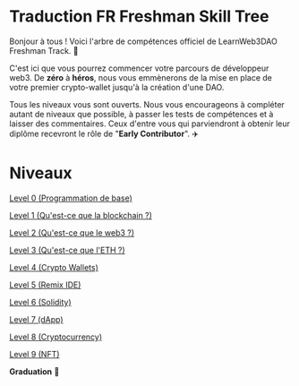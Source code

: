# Traduction FR Freshman Skill Tree

Bonjour à tous ! Voici l'arbre de compétences officiel de LearnWeb3DAO Freshman Track.  🌴

C'est ici que vous pourrez commencer votre parcours de développeur web3. De **zéro** à **héros**, nous vous emmènerons de la mise en place de votre premier crypto-wallet jusqu'à la création d'une DAO.


Tous les niveaux vous sont ouverts. Nous vous encourageons à compléter autant de niveaux que possible, à passer les tests de compétences et à laisser des commentaires. Ceux d'entre vous qui parviendront à obtenir leur diplôme recevront le rôle de "**Early Contributor**". ✈️

# Niveaux

[Level 0 (Programmation de base)](https://github.com/Kraibonaut/Basic-Programming-FR)

[Level 1 (Qu'est-ce que la blockchain ?)](https://github.com/Kraibonaut/What-is-Blockchain-fr)

[Level 2 (Qu'est-ce que le web3 ?)](https://github.com/LearnWeb3DAO/What-is-Web3)

[Level 3 (Qu'est-ce que l'ETH ?)](https://github.com/Kraibonaut/What-is-ETH-fr)

[Level 4 (Crypto Wallets)](https://github.com/Kraibonaut/Crypto-Wallets-fr)

[Level 5 (Remix IDE)](https://github.com/Kraibonaut/Remix-fr)

[Level 6 (Solidity)](https://github.com/Kraibonaut/Solidity-fr)

[Level 7 (dApp)](https://github.com/Kraibonaut/BasicFrontEndTutorial-fr/blob/master/README.md)

[Level 8 (Cryptocurrency)](https://github.com/LearnWeb3DAO/CryptocurrencyTutorial)

[Level 9 (NFT)](https://github.com/LearnWeb3DAO/NFT-Tutorial)

**Graduation** 🥳
